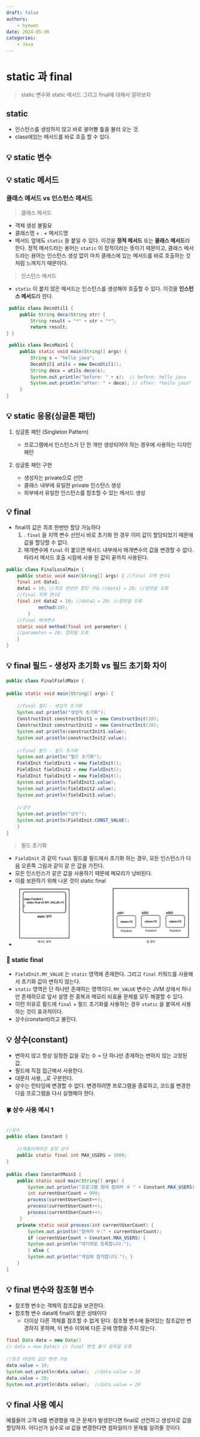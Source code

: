 ```yaml
---
draft: false
authors:
    - hyewon
date: 2024-05-30
categories:
    - Java
---
```


# static 과 final

> static 변수와 static 메서드 그리고 final에 대해서 알아보자

<!-- more -->

## static

-   인스턴스를 생성하지 않고 바로 붕어빵 틀을 불러 오는 것.
-   class에있는 메서드를 바로 호출 할 수 있다.

## 💡 static 변수

## 💡 static 메서드

### 클래스 메서드 vs 인스턴스 메서드

> 클래스 메서드

-   객체 생성 불필요
-   클래스명 + . + 메서드명
-   메서드 앞에도 `static` 을 붙일 수 있다. 이것을 **정적 메서드** 또는 **클래스 메서드**라 한다. 정적 메서드라는 용어는 `static` 이 정적이라는 뜻이기 때문이고, 클래스 메서드라는 용어는 인스턴스 생성 없이 마치 클래스에 있는 메서드를
    바로 호출하는 것 처럼 느껴지기 때문이다.

> 인스턴스 메서드

-   `static` 이 붙지 않은 메서드는 인스턴스를 생성해야 호출할 수 있다. 이것을 **인스턴스 메서드**라 한다.

```java
 public class DecoUtil1 {
     public String deco(String str) {
         String result = "*" + str + "*";
         return result;
} }
```

```java
 public class DecoMain1 {
     public static void main(String[] args) {
         String s = "hello java";
         DecoUtil1 utils = new DecoUtil1();
         String deco = utils.deco(s);
         System.out.println("before: " + s);  // before: hello java
         System.out.println("after: " + deco); // after: *hello java*
     }
}
```

## 💡 static 응용(싱글톤 패턴)

1. 싱글톤 패턴 (Singleton Pattern)

    - 프로그램에서 인스턴스가 단 한 개만 생성되어야 하는 경우에 사용하는 디자인 패턴

2. 싱글톤 패턴 구현
    - 생성자는 private으로 선언
    - 클래스 내부에 유일한 private 인스턴스 생성
    - 외부에서 유일한 인스턴스를 참조할 수 있는 메서드 생성



## 💡 final

- final의 값은 최초 한번만 할당 가능하다
    1. . `final` 을 지역 변수 선언시 바로 초기화 한 경우 이미 값이 할당되었기 때문에 값을 할당할 수 없다.
    2. 매개변수에 `final` 이 붙으면 메서드 내부에서 매개변수의 값을 변경할 수 없다. 따라서 메서드 호출 시점에 사용 된 값이 끝까지 사용된다.

```java
public class FinalLocalMain {
    public static void main(String[] args) { //final 지역 변수1
    final int data1;
    data1 = 10; //최초 한번만 할당 가능 //data1 = 20; //컴파일 오류
    //final 지역 변수2
    final int data2 = 10; //data2 = 20; //컴파일 오류
            method(10);
        }
    //final 매개변수
    static void method(final int parameter) {
    //parameter = 20; 컴파일 오류
    } 
}
```


## 💡 final 필드 - 생성자 초기화 vs  필드 초기화 차이


```java
public class FinalFieldMain {

public static void main(String[] args) {

    //final 필드 - 생성자 초기화
    System.out.println("생성자 초기화");
    ConstructInit constructInit1 = new ConstructInit(10); 
    ConstructInit constructInit2 = new ConstructInit(20); 
    System.out.println(constructInit1.value); 
    System.out.println(constructInit2.value);

    //final 필드 - 필드 초기화 
    System.out.println("필드 초기화"); 
    FieldInit fieldInit1 = new FieldInit(); 
    FieldInit fieldInit2 = new FieldInit(); 
    FieldInit fieldInit3 = new FieldInit(); 
    System.out.println(fieldInit1.value); 
    System.out.println(fieldInit2.value); 
    System.out.println(fieldInit3.value);

    //상수
    System.out.println("상수"); 
    System.out.println(FieldInit.CONST_VALUE);
    } 
}
```

> 필드 초기화
    
- `FieldInit` 과 같이 `final` 필드를 필드에서 초기화 하는 경우, 모든 인스턴스가 다음 오른쪽 그림과 같이 같 은 값을 가진다.
- 모든 인스턴스가 같은 값을 사용하기 때문에 메모리가 낭비된다.
- 이를 보완하기 위해 나온 것이 static final
- ![alt text](image-10.png)



### 🌸 static final

- `FieldInit.MY_VALUE` 는 `static` 영역에 존재한다. 그리고 `final` 키워드를 사용해서 초기화 값이 변하지 않는다.
- `static` 영역은 단 하나만 존재하는 영역이다. `MY_VALUE` 변수는 JVM 상에서 하나만 존재하므로 앞서 설명 한 중복과 메모리 비효율 문제를 모두 해결할 수 있다.
- 이런 이유로 필드에 `final` + 필드 초기화를 사용하는 경우 `static` 을 붙여서 사용하는 것이 효과적이다.
- 상수(constant)라고 불린다.

## 💡 상수(constant)
- 변하지 않고 항상 일정한 값을 갖는 수 = 단 하나만 존재하는 변하지 않는 고정된 값.
- 필드에 직접 접근해서 사용한다.
- 대문자 사용, _로 구분한다.
- 상수는 런타임에 변경할 수 없다. 변경하려면 프로그램을 종료하고, 코드를 변경한 다음 프로그램을 다시 실행해야 한다.

### 🍀 상수 사용 예시 1

```java

//상수
public class Constant {

    //애플리케이션 설정 상수
    public static final int MAX_USERS = 1000;
}

public class ConstantMain1 {
    public static void main(String[] args) { 
        System.out.println("프로그램 최대 참여자 수 " + Constant.MAX_USERS); 
        int currentUserCount = 999; 
        process(currentUserCount++); 
        process(currentUserCount++);
        process(currentUserCount++);
     }
    private static void process(int currentUserCount) { 
        System.out.println("참여자 수:" + currentUserCount); 
        if (currentUserCount > Constant.MAX_USERS) {
        System.out.println("대기자로 등록합니다."); 
        } else {
        System.out.println("게임에 참가합니다."); }
    } 
}

```


## 💡 final 변수와 참조형 변수

- 참조형 변수는 객체의 참조값을 보관한다.
- 참조형 변수 data에 final이 붙은 상태이다
    - 더이상 다른 객체를 참조할 수 없게 된다. 참조형 변수에 들어있는 참조값만 변경하지 못하며, 이 변수 이외에 다른 곳에 영향을 주지 않는다.


```java
final Data data = new Data()
// data = new Data() // final 변경 불가 컴파일 오류

//참조 대상의 값은 변경 가능 
data.value = 10; 
System.out.println(data.value);  //data.value = 10 
data.value = 20; 
System.out.println(data.value);  //data.value = 20
```

## 💡 final 사용 예시

예를들어 고객 id를 변경했을 때 큰 문제가 발생한다면 final로 선언하고 생성자로 값을 할당하자.
어디선가 실수로 id 값을 변경한다면 컴파일러가 문제를 알려줄 것이다.

